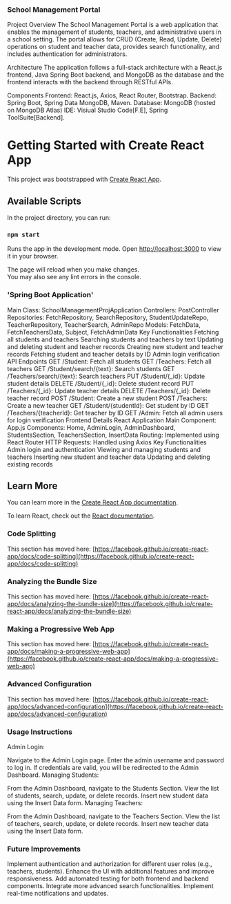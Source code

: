 ### School Management Portal
Project Overview
The School Management Portal is a web application that enables the management of students, teachers, and administrative users in a school setting. The portal allows for CRUD (Create, Read, Update, Delete) operations on student and teacher data, provides search functionality, and includes authentication for administrators.

Architecture
The application follows a full-stack architecture with a React.js frontend, Java Spring Boot backend, and MongoDB as the database and the frontend interacts with the backend through RESTful APIs.

Components
Frontend: React.js, Axios, React Router, Bootstrap.
Backend: Spring Boot, Spring Data MongoDB, Maven.
Database: MongoDB (hosted on MongoDB Atlas)
IDE: Visiual Studio Code[F.E], Spring ToolSuite[Backend].
# Getting Started with Create React App

This project was bootstrapped with [Create React App](https://github.com/facebook/create-react-app).

## Available Scripts

In the project directory, you can run:

### `npm start`

Runs the app in the development mode.
Open [http://localhost:3000](http://localhost:3000) to view it in your browser.

The page will reload when you make changes.\
You may also see any lint errors in the console.

### 'Spring Boot Application'
Main Class: SchoolManagementProjApplication
Controllers: PostController
Repositories: FetchRepository, SearchRepository, StudentUpdateRepo, TeacherRepository, TeacherSearch, AdminRepo
Models: FetchData, FetchTeachersData, Subject, FetchAdminData
Key Functionalities
Fetching all students and teachers
Searching students and teachers by text
Updating and deleting student and teacher records
Creating new student and teacher records
Fetching student and teacher details by ID
Admin login verification
API Endpoints
GET /Student: Fetch all students
GET /Teachers: Fetch all teachers
GET /Student/search/{text}: Search students
GET /Teachers/search/{text}: Search teachers
PUT /Student/{_id}: Update student details
DELETE /Student/{_id}: Delete student record
PUT /Teachers/{_id}: Update teacher details
DELETE /Teachers/{_id}: Delete teacher record
POST /Student: Create a new student
POST /Teachers: Create a new teacher
GET /Student/{studentId}: Get student by ID
GET /Teachers/{teacherId}: Get teacher by ID
GET /Admin: Fetch all admin users for login verification
Frontend Details
React Application
Main Component: App.js
Components: Home, AdminLogin, AdminDashboard, StudentsSection, TeachersSection, InsertData
Routing: Implemented using React Router
HTTP Requests: Handled using Axios
Key Functionalities
Admin login and authentication
Viewing and managing students and teachers
Inserting new student and teacher data
Updating and deleting existing records



## Learn More

You can learn more in the [Create React App documentation](https://facebook.github.io/create-react-app/docs/getting-started).

To learn React, check out the [React documentation](https://reactjs.org/).

### Code Splitting

This section has moved here: [https://facebook.github.io/create-react-app/docs/code-splitting](https://facebook.github.io/create-react-app/docs/code-splitting)

### Analyzing the Bundle Size

This section has moved here: [https://facebook.github.io/create-react-app/docs/analyzing-the-bundle-size](https://facebook.github.io/create-react-app/docs/analyzing-the-bundle-size)

### Making a Progressive Web App

This section has moved here: [https://facebook.github.io/create-react-app/docs/making-a-progressive-web-app](https://facebook.github.io/create-react-app/docs/making-a-progressive-web-app)

### Advanced Configuration

This section has moved here: [https://facebook.github.io/create-react-app/docs/advanced-configuration](https://facebook.github.io/create-react-app/docs/advanced-configuration)
### Usage Instructions
Admin Login:

Navigate to the Admin Login page.
Enter the admin username and password to log in.
If credentials are valid, you will be redirected to the Admin Dashboard.
Managing Students:

From the Admin Dashboard, navigate to the Students Section.
View the list of students, search, update, or delete records.
Insert new student data using the Insert Data form.
Managing Teachers:

From the Admin Dashboard, navigate to the Teachers Section.
View the list of teachers, search, update, or delete records.
Insert new teacher data using the Insert Data form.
### Future Improvements
Implement authentication and authorization for different user roles (e.g., teachers, students).
Enhance the UI with additional features and improve responsiveness.
Add automated testing for both frontend and backend components.
Integrate more advanced search functionalities.
Implement real-time notifications and updates.



